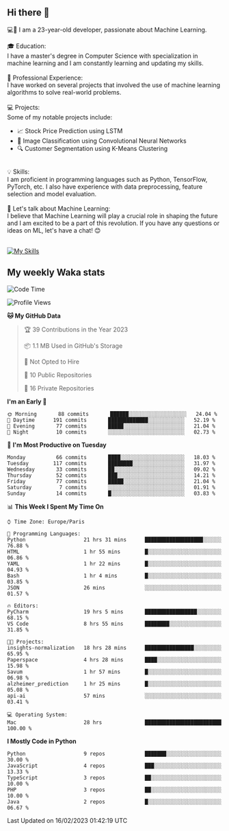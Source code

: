 ## Hi there 👋

💻🤖 I am a 23-year-old developer, passionate about Machine Learning.</br>

🎓 Education:</br>
I have a master's degree in Computer Science with specialization in machine learning and I am constantly learning and updating my skills.
</br></br>
💼 Professional Experience:</br>
I have worked on several projects that involved the use of machine learning algorithms to solve real-world problems.
</br></br>
💻 Projects:</br>
Some of my notable projects include:
</br>
- 📈 Stock Price Prediction using LSTM</br>
- 🤖 Image Classification using Convolutional Neural Networks</br>
- 🔍 Customer Segmentation using K-Means Clustering</br>
</br>
💡 Skills:</br>
I am proficient in programming languages such as Python, TensorFlow, PyTorch, etc. I also have experience with data preprocessing, feature selection and model evaluation.
</br></br>
💬 Let's talk about Machine Learning:</br>
I believe that Machine Learning will play a crucial role in shaping the future and I am excited to be a part of this revolution. If you have any questions or ideas on ML, let's have a chat! 😊
</br></br>

[![My Skills](https://skillicons.dev/icons?i=html,css,docker,express,figma,firebase,graphql,nodejs,react,ts,vue,py,pytorch)](https://skillicons.dev)

## My weekly Waka stats

<!--START_SECTION:waka-->
![Code Time](http://img.shields.io/badge/Code%20Time-3%2C391%20hrs%2010%20mins-blue)

![Profile Views](http://img.shields.io/badge/Profile%20Views-10-blue)

**🐱 My GitHub Data** 

> 🏆 39 Contributions in the Year 2023
 > 
> 📦 1.1 MB Used in GitHub's Storage 
 > 
> 🚫 Not Opted to Hire
 > 
> 📜 10 Public Repositories 
 > 
> 🔑 16 Private Repositories  
 > 
**I'm an Early 🐤** 

```text
🌞 Morning       88 commits       ██████░░░░░░░░░░░░░░░░░░░   24.04 % 
🌆 Daytime      191 commits       █████████████░░░░░░░░░░░░   52.19 % 
🌃 Evening       77 commits       █████░░░░░░░░░░░░░░░░░░░░   21.04 % 
🌙 Night         10 commits       ░░░░░░░░░░░░░░░░░░░░░░░░░   02.73 % 

```
📅 **I'm Most Productive on Tuesday** 

```text
Monday          66 commits       ████░░░░░░░░░░░░░░░░░░░░░   18.03 % 
Tuesday        117 commits       ████████░░░░░░░░░░░░░░░░░   31.97 % 
Wednesday       33 commits       ██░░░░░░░░░░░░░░░░░░░░░░░   09.02 % 
Thursday        52 commits       ███░░░░░░░░░░░░░░░░░░░░░░   14.21 % 
Friday          77 commits       █████░░░░░░░░░░░░░░░░░░░░   21.04 % 
Saturday         7 commits       ░░░░░░░░░░░░░░░░░░░░░░░░░   01.91 % 
Sunday          14 commits       █░░░░░░░░░░░░░░░░░░░░░░░░   03.83 % 

```


📊 **This Week I Spent My Time On** 

```text
⌚︎ Time Zone: Europe/Paris

💬 Programming Languages: 
Python                   21 hrs 31 mins      ███████████████████░░░░░░   76.88 % 
HTML                     1 hr 55 mins        █░░░░░░░░░░░░░░░░░░░░░░░░   06.86 % 
YAML                     1 hr 22 mins        █░░░░░░░░░░░░░░░░░░░░░░░░   04.93 % 
Bash                     1 hr 4 mins         █░░░░░░░░░░░░░░░░░░░░░░░░   03.85 % 
JSON                     26 mins             ░░░░░░░░░░░░░░░░░░░░░░░░░   01.57 % 

🔥 Editors: 
PyCharm                  19 hrs 5 mins       █████████████████░░░░░░░░   68.15 % 
VS Code                  8 hrs 55 mins       ████████░░░░░░░░░░░░░░░░░   31.85 % 

🐱‍💻 Projects: 
insights-normalization   18 hrs 28 mins      ████████████████░░░░░░░░░   65.95 % 
Paperspace               4 hrs 28 mins       ████░░░░░░░░░░░░░░░░░░░░░   15.98 % 
Savum                    1 hr 57 mins        █░░░░░░░░░░░░░░░░░░░░░░░░   06.98 % 
alzheimer_prediction     1 hr 25 mins        █░░░░░░░░░░░░░░░░░░░░░░░░   05.08 % 
api-ai                   57 mins             ░░░░░░░░░░░░░░░░░░░░░░░░░   03.41 % 

💻 Operating System: 
Mac                      28 hrs              █████████████████████████   100.00 % 

```

**I Mostly Code in Python** 

```text
Python                   9 repos             ███████░░░░░░░░░░░░░░░░░░   30.00 % 
JavaScript               4 repos             ███░░░░░░░░░░░░░░░░░░░░░░   13.33 % 
TypeScript               3 repos             ██░░░░░░░░░░░░░░░░░░░░░░░   10.00 % 
PHP                      3 repos             ██░░░░░░░░░░░░░░░░░░░░░░░   10.00 % 
Java                     2 repos             █░░░░░░░░░░░░░░░░░░░░░░░░   06.67 % 

```



 Last Updated on 16/02/2023 01:42:19 UTC
<!--END_SECTION:waka-->
